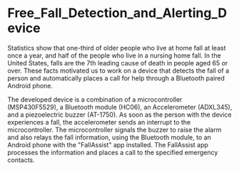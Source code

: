 # Free_Fall_Detection_and_Alerting_Device

Statistics show that one-third of older people who live at home fall at least once a year, and half of the people who live in a nursing home fall. In the United States, falls are the 7th leading cause of death in people aged 65 or over. These facts motivated us to work on a device that detects the fall of a person and automatically places a call for help through a Bluetooth paired Android phone.

The developed device is a combination of a microcontroller (MSP430F5529), a Bluetooth module (HC06), an Accelerometer (ADXL345), and a piezoelectric buzzer (AT-1750). As soon as the person with the device experiences a fall, the accelerometer sends an interrupt to the microcontroller. The microcontroller signals the buzzer to raise the alarm and also relays the fall information, using the Bluetooth module, to an Android phone with the "FallAssist" app installed. The FallAssist app processes the information and places a call to the specified emergency contacts.
